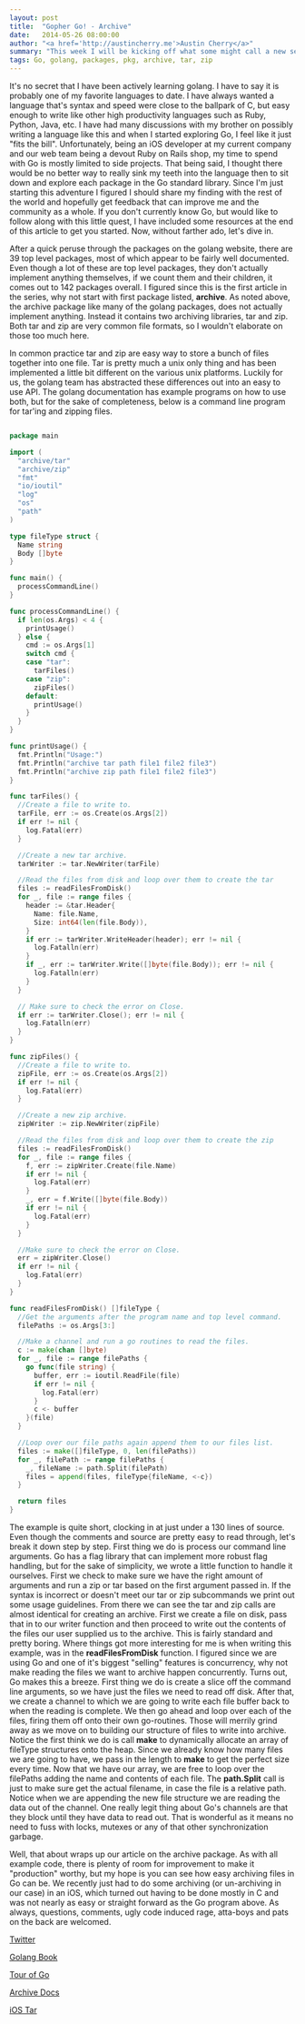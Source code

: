 ```yaml
---
layout: post
title:  "Gopher Go! - Archive"
date:   2014-05-26 08:00:00
author: "<a href='http://austincherry.me'>Austin Cherry</a>"
summary: "This week I will be kicking off what some might call a new series. Starting today, each week I write, I will be reviewing a package out of the Go standard library."
tags: Go, golang, packages, pkg, archive, tar, zip
---
```


It's no secret that I have been actively learning golang. I have to say it is probably one of my favorite languages to date. I have always wanted a language that's syntax and speed were close to the ballpark of C, but easy enough to write like other high productivity languages such as Ruby, Python, Java, etc. I have had many discussions with my brother on possibly writing a language like this and when I started exploring Go, I feel like it just "fits the bill". Unfortunately, being an iOS developer at my current company and our web team being a devout Ruby on Rails shop, my time to spend with Go is mostly limited to side projects. That being said, I thought there would be no better way to really sink my teeth into the language then to sit down and explore each package in the Go standard library. Since I'm just starting this adventure I figured I should share my finding with the rest of the world and hopefully get feedback that can improve me and the community as a whole. If you don't currently know Go, but would like to follow along with this little quest, I have included some resources at the end of this article to get you started. Now, without farther ado, let's dive in.

After a quick peruse through the packages on the golang website, there are 39 top level packages, most of which appear to be fairly well documented. Even though a lot of these are top level packages, they don't actually implement anything themselves, if we count them and their children, it comes out to 142 packages overall. I figured since this is the first article in the series, why not start with first package listed, **archive**. As noted above, the archive package like many of the golang packages, does not actually implement anything. Instead it contains two archiving libraries, tar and zip. Both tar and zip are very common file formats, so I wouldn't elaborate on those too much here.

In common practice tar and zip are easy way to store a bunch of files together into one file. Tar is pretty much a unix only thing and has been implemented a little bit different on the various unix platforms. Luckily for us, the golang team has abstracted these differences out into an easy to use API. The golang documentation has example programs on how to use both, but for the sake of completeness, below is a command line program for tar'ing and zipping files.

```go

package main

import (
  "archive/tar"
  "archive/zip"
  "fmt"
  "io/ioutil"
  "log"
  "os"
  "path"
)

type fileType struct {
  Name string
  Body []byte
}

func main() {
  processCommandLine()
}

func processCommandLine() {
  if len(os.Args) < 4 {
    printUsage()
  } else {
    cmd := os.Args[1]
    switch cmd {
    case "tar":
      tarFiles()
    case "zip":
      zipFiles()
    default:
      printUsage()
    }
  }
}

func printUsage() {
  fmt.Println("Usage:")
  fmt.Println("archive tar path file1 file2 file3")
  fmt.Println("archive zip path file1 file2 file3")
}

func tarFiles() {
  //Create a file to write to.
  tarFile, err := os.Create(os.Args[2])
  if err != nil {
    log.Fatal(err)
  }

  //Create a new tar archive.
  tarWriter := tar.NewWriter(tarFile)

  //Read the files from disk and loop over them to create the tar
  files := readFilesFromDisk()
  for _, file := range files {
    header := &tar.Header{
      Name: file.Name,
      Size: int64(len(file.Body)),
    }
    if err := tarWriter.WriteHeader(header); err != nil {
      log.Fatalln(err)
    }
    if _, err := tarWriter.Write([]byte(file.Body)); err != nil {
      log.Fatalln(err)
    }
  }

  // Make sure to check the error on Close.
  if err := tarWriter.Close(); err != nil {
    log.Fatalln(err)
  }
}

func zipFiles() {
  //Create a file to write to.
  zipFile, err := os.Create(os.Args[2])
  if err != nil {
    log.Fatal(err)
  }

  //Create a new zip archive.
  zipWriter := zip.NewWriter(zipFile)

  //Read the files from disk and loop over them to create the zip
  files := readFilesFromDisk()
  for _, file := range files {
    f, err := zipWriter.Create(file.Name)
    if err != nil {
      log.Fatal(err)
    }
    _, err = f.Write([]byte(file.Body))
    if err != nil {
      log.Fatal(err)
    }
  }

  //Make sure to check the error on Close.
  err = zipWriter.Close()
  if err != nil {
    log.Fatal(err)
  }
}

func readFilesFromDisk() []fileType {
  //Get the arguments after the program name and top level command.
  filePaths := os.Args[3:]

  //Make a channel and run a go routines to read the files.
  c := make(chan []byte)
  for _, file := range filePaths {
    go func(file string) {
      buffer, err := ioutil.ReadFile(file)
      if err != nil {
        log.Fatal(err)
      }
      c <- buffer
    }(file)
  }

  //Loop over our file paths again append them to our files list.
  files := make([]fileType, 0, len(filePaths))
  for _, filePath := range filePaths {
    _, fileName := path.Split(filePath)
    files = append(files, fileType{fileName, <-c})
  }

  return files
}
```

The example is quite short, clocking in at just under a 130 lines of source. Even though the comments and source are pretty easy to read through, let's break it down step by step. First thing we do is process our command line arguments. Go has a flag library that can implement more robust flag handling, but for the sake of simplicity, we wrote a little function to handle it ourselves. First we check to make sure we have the right amount of arguments and run a zip or tar based on the first argument passed in. If the syntax is incorrect or doesn't meet our tar or zip subcommands we print out some usage guidelines. From there we can see the tar and zip calls are almost identical for creating an archive. First we create a file on disk, pass that in to our writer function and then proceed to write out the contents of the files our user supplied us to the archive. This is fairly standard and pretty boring. Where things got more interesting for me is when writing this example, was in the **readFilesFromDisk** function. I figured since we are using Go and one of it's biggest "selling" features is concurrency, why not make reading the files we want to archive happen concurrently. Turns out, Go makes this a breeze. First thing we do is create a slice off the command line arguments, so we have just the files we need to read off disk. After that, we create a channel to which we are going to write each file buffer back to when the reading is complete. We then go ahead and loop over each of the files, firing them off onto their own go-routines. Those will merrily grind away as we move on to building our structure of files to write into archive. Notice the first think we do is call **make** to dynamically allocate an array of fileType structures onto the heap. Since we already know how many files we are going to have, we pass in the length to **make** to get the perfect size every time. Now that we have our array, we are free to loop over the filePaths adding the name and contents of each file. The **path.Split** call is just to make sure get the actual filename, in case the file is a relative path. Notice when we are appending the new file structure we are reading the data out of the channel. One really legit thing about Go's channels are that they block until they have data to read out. That is wonderful as it means no need to fuss with locks, mutexes or any of that other synchronization garbage.

Well, that about wraps up our article on the archive package. As with all example code, there is plenty of room for improvement to make it "production" worthy, but my hope is you can see how easy archiving files in Go can be. We recently just had to do some archiving (or un-archiving in our case) in an iOS, which turned out having to be done mostly in C and was not nearly as easy or straight forward as the Go program above. As always, questions, comments, ugly code induced rage, atta-boys and pats on the back are welcomed.

[Twitter](https://twitter.com/AC_Macalister)

[Golang Book](http://www.golang-book.com)

[Tour of Go](http://tour.golang.org)

[Archive Docs](http://www.golang.org/pkg/archive)

[iOS Tar](https://www.github.com/daltoniam/tarkit)